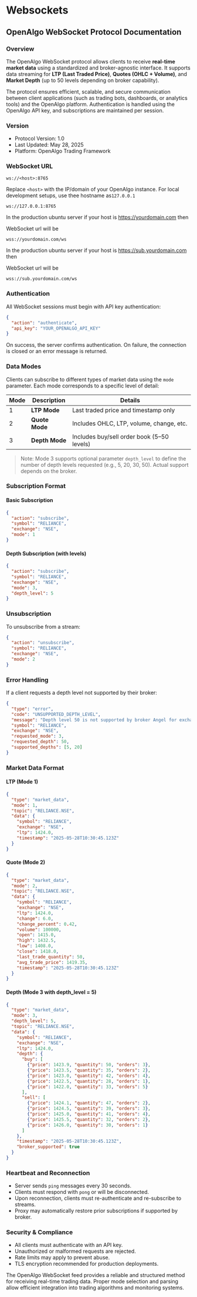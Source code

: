 # Websockets

## OpenAlgo WebSocket Protocol Documentation

### Overview

The OpenAlgo WebSocket protocol allows clients to receive **real-time market data** using a standardized and broker-agnostic interface. It supports data streaming for **LTP (Last Traded Price)**, **Quotes (OHLC + Volume)**, and **Market Depth** (up to 50 levels depending on broker capability).

The protocol ensures efficient, scalable, and secure communication between client applications (such as trading bots, dashboards, or analytics tools) and the OpenAlgo platform. Authentication is handled using the OpenAlgo API key, and subscriptions are maintained per session.

### Version

* Protocol Version: 1.0
* Last Updated: May 28, 2025
* Platform: OpenAlgo Trading Framework

### WebSocket URL

```
ws://<host>:8765
```

Replace `<host>` with the IP/domain of your OpenAlgo instance. For local development setups, use thee hostname as`127.0.0.1`

```
ws://127.0.0.1:8765
```



In the production ubuntu server if your host is https://yourdomain.com then&#x20;

WebSocket url will be

```
wss://yourdomain.com/ws
```

In the production ubuntu server if your host is https://sub.yourdomain.com then&#x20;

WebSocket url will be

```
wss://sub.yourdomain.com/ws
```

### Authentication

All WebSocket sessions must begin with API key authentication:

```json
{
  "action": "authenticate", 
  "api_key": "YOUR_OPENALGO_API_KEY"
}
```

On success, the server confirms authentication. On failure, the connection is closed or an error message is returned.

### Data Modes

Clients can subscribe to different types of market data using the `mode` parameter. Each mode corresponds to a specific level of detail:

| Mode | Description    | Details                                    |
| ---- | -------------- | ------------------------------------------ |
| 1    | **LTP Mode**   | Last traded price and timestamp only       |
| 2    | **Quote Mode** | Includes OHLC, LTP, volume, change, etc.   |
| 3    | **Depth Mode** | Includes buy/sell order book (5–50 levels) |

> Note: Mode 3 supports optional parameter `depth_level` to define the number of depth levels requested (e.g., 5, 20, 30, 50). Actual support depends on the broker.

### Subscription Format

#### Basic Subscription

```json
{
  "action": "subscribe",
  "symbol": "RELIANCE",
  "exchange": "NSE",
  "mode": 1
}
```

#### Depth Subscription (with levels)

```json
{
  "action": "subscribe",
  "symbol": "RELIANCE",
  "exchange": "NSE",
  "mode": 3,
  "depth_level": 5
}
```

### Unsubscription

To unsubscribe from a stream:

```json
{
  "action": "unsubscribe",
  "symbol": "RELIANCE",
  "exchange": "NSE",
  "mode": 2
}
```

### Error Handling

If a client requests a depth level not supported by their broker:

```json
{
  "type": "error",
  "code": "UNSUPPORTED_DEPTH_LEVEL",
  "message": "Depth level 50 is not supported by broker Angel for exchange NSE",
  "symbol": "RELIANCE",
  "exchange": "NSE",
  "requested_mode": 3,
  "requested_depth": 50,
  "supported_depths": [5, 20]
}
```

### Market Data Format

#### LTP (Mode 1)

```json
{
  "type": "market_data",
  "mode": 1,
  "topic": "RELIANCE.NSE",
  "data": {
    "symbol": "RELIANCE",
    "exchange": "NSE",
    "ltp": 1424.0,
    "timestamp": "2025-05-28T10:30:45.123Z"
  }
}
```

#### Quote (Mode 2)

```json
{
  "type": "market_data",
  "mode": 2,
  "topic": "RELIANCE.NSE",
  "data": {
    "symbol": "RELIANCE",
    "exchange": "NSE",
    "ltp": 1424.0,
    "change": 6.0,
    "change_percent": 0.42,
    "volume": 100000,
    "open": 1415.0,
    "high": 1432.5,
    "low": 1408.0,
    "close": 1418.0,
    "last_trade_quantity": 50,
    "avg_trade_price": 1419.35,
    "timestamp": "2025-05-28T10:30:45.123Z"
  }
}
```

#### Depth (Mode 3 with depth\_level = 5)

```json
{
  "type": "market_data",
  "mode": 3,
  "depth_level": 5,
  "topic": "RELIANCE.NSE",
  "data": {
    "symbol": "RELIANCE",
    "exchange": "NSE",
    "ltp": 1424.0,
    "depth": {
      "buy": [
        {"price": 1423.9, "quantity": 50, "orders": 3},
        {"price": 1423.5, "quantity": 35, "orders": 2},
        {"price": 1423.0, "quantity": 42, "orders": 4},
        {"price": 1422.5, "quantity": 28, "orders": 1},
        {"price": 1422.0, "quantity": 33, "orders": 5}
      ],
      "sell": [
        {"price": 1424.1, "quantity": 47, "orders": 2},
        {"price": 1424.5, "quantity": 39, "orders": 3},
        {"price": 1425.0, "quantity": 41, "orders": 4},
        {"price": 1425.5, "quantity": 32, "orders": 2},
        {"price": 1426.0, "quantity": 30, "orders": 1}
      ]
    },
    "timestamp": "2025-05-28T10:30:45.123Z",
    "broker_supported": true
  }
}
```

### Heartbeat and Reconnection

* Server sends `ping` messages every 30 seconds.
* Clients must respond with `pong` or will be disconnected.
* Upon reconnection, clients must re-authenticate and re-subscribe to streams.
* Proxy may automatically restore prior subscriptions if supported by broker.

### Security & Compliance

* All clients must authenticate with an API key.
* Unauthorized or malformed requests are rejected.
* Rate limits may apply to prevent abuse.
* TLS encryption recommended for production deployments.





The OpenAlgo WebSocket feed provides a reliable and structured method for receiving real-time trading data. Proper mode selection and parsing allow efficient integration into trading algorithms and monitoring systems.
